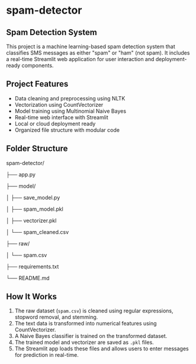 # spam-detector
## Spam Detection System

This project is a machine learning-based spam detection system that classifies SMS messages as either "spam" or "ham" (not spam). It includes a real-time Streamlit web application for user interaction and deployment-ready components.

## Project Features

- Data cleaning and preprocessing using NLTK
- Vectorization using CountVectorizer
- Model training using Multinomial Naive Bayes
- Real-time web interface with Streamlit
- Local or cloud deployment ready
- Organized file structure with modular code
## Folder Structure
spam-detector/

├── app.py 

├── model/

│ ├── save_model.py 

│ ├── spam_model.pkl

│ ├── vectorizer.pkl 

│ └── spam_cleaned.csv 

├── raw/

│ └── spam.csv 

├── requirements.txt 

└── README.md 

## How It Works

1. The raw dataset (`spam.csv`) is cleaned using regular expressions, stopword removal, and stemming.
2. The text data is transformed into numerical features using CountVectorizer.
3. A Naive Bayes classifier is trained on the transformed dataset.
4. The trained model and vectorizer are saved as `.pkl` files.
5. The Streamlit app loads these files and allows users to enter messages for prediction in real-time.

